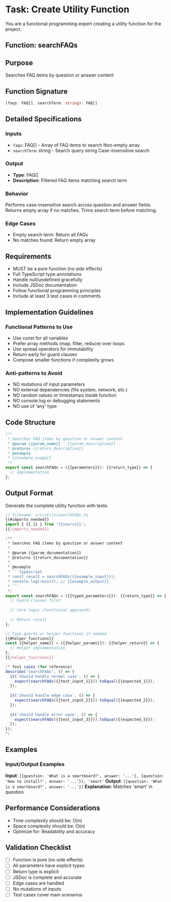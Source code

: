# Task: Create Utility Function

You are a functional programming expert creating a utility function for the project.

## Function: searchFAQs

## Purpose
Searches FAQ items by question or answer content

## Function Signature
```typescript
(faqs: FAQ[], searchTerm: string): FAQ[]
```

## Detailed Specifications
### Inputs
- `faqs`: FAQ[] - Array of FAQ items to search Non-empty array
- `searchTerm`: string - Search query string Case-insensitive search

### Output
- **Type**: FAQ[]
- **Description**: Filtered FAQ items matching search term

### Behavior
Performs case-insensitive search across question and answer fields. Returns empty array if no matches. Trims search term before matching.

### Edge Cases
- Empty search term: Return all FAQs
- No matches found: Return empty array

## Requirements
- MUST be a pure function (no side effects)
- Full TypeScript type annotations
- Handle null/undefined gracefully
- Include JSDoc documentation
- Follow functional programming principles
- Include at least 3 test cases in comments

## Implementation Guidelines
### Functional Patterns to Use
- Use const for all variables
- Prefer array methods (map, filter, reduce) over loops
- Use spread operators for immutability
- Return early for guard clauses
- Compose smaller functions if complexity grows

### Anti-patterns to Avoid
- NO mutations of input parameters
- NO external dependencies (file system, network, etc.)
- NO random values or timestamps inside function
- NO console.log or debugging statements
- NO use of 'any' type

## Code Structure
```typescript
/**
 * Searches FAQ items by question or answer content
 * @param {{param_name}} - {{param_description}}
 * @returns {{return_description}}
 * @example
 * {{example_usage}}
 */
export const searchFAQs = ({{parameters}}): {{return_type}} => {
  // Implementation
};
```

## Output Format
Generate the complete utility function with tests:

```typescript
// filename: src/utils/searchFAQs.ts
{{#imports_needed}}
import { {{.}} } from '{{source}}';
{{/imports_needed}}

/**
 * Searches FAQ items by question or answer content
 * 
 * @param {{param_documentation}}
 * @returns {{return_documentation}}
 * 
 * @example
 * ```typescript
 * const result = searchFAQs({{example_input}});
 * console.log(result); // {{example_output}}
 * ```
 */
export const searchFAQs = ({{typed_parameters}}): {{return_type}} => {
  // Guard clauses first
  
  // Core logic (functional approach)
  
  // Return result
};

// Type guards or helper functions if needed
{{#helper_functions}}
const {{helper_name}} = ({{helper_params}}): {{helper_return}} => {
  // Helper implementation
};
{{/helper_functions}}

/* Test cases (for reference)
describe('searchFAQs', () => {
  it('should handle normal case', () => {
    expect(searchFAQs({{test_input_1}})).toEqual({{expected_1}});
  });
  
  it('should handle edge case', () => {
    expect(searchFAQs({{test_input_2}})).toEqual({{expected_2}});
  });
  
  it('should handle error case', () => {
    expect(searchFAQs({{test_input_3}})).toEqual({{expected_3}});
  });
});
*/
```

## Examples
### Input/Output Examples
**Input**: `[{question: 'What is a smartboard?', answer: '...'}, {question: 'How to install?', answer: '...'}], 'smart'`
**Output**: `[{question: 'What is a smartboard?', answer: '...'}]`
**Explanation**: Matches 'smart' in question

## Performance Considerations
- Time complexity should be: O(n)
- Space complexity should be: O(n)
- Optimize for: Readability and accuracy

## Validation Checklist
- [ ] Function is pure (no side effects)
- [ ] All parameters have explicit types
- [ ] Return type is explicit
- [ ] JSDoc is complete and accurate
- [ ] Edge cases are handled
- [ ] No mutations of inputs
- [ ] Test cases cover main scenarios
